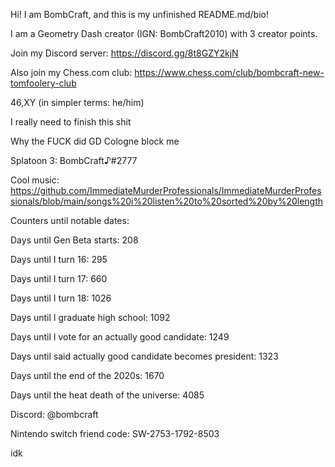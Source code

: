 Hi! I am BombCraft, and this is my unfinished README.md/bio!

I am a Geometry Dash creator (IGN: BombCraft2010) with 3 creator points.

Join my Discord server: https://discord.gg/8t8GZY2kjN

Also join my Chess.com club: https://www.chess.com/club/bombcraft-new-tomfoolery-club

46,XY (in simpler terms: he/him)

I really need to finish this shit

Why the FUCK did GD Cologne block me

Splatoon 3: BombCraft♪#2777

Cool music: https://github.com/ImmediateMurderProfessionals/ImmediateMurderProfessionals/blob/main/songs%20i%20listen%20to%20sorted%20by%20length

Counters until notable dates:

Days until Gen Beta starts: 208

Days until I turn 16: 295

Days until I turn 17: 660

Days until I turn 18: 1026

Days until I graduate high school: 1092

Days until I vote for an actually good candidate: 1249

Days until said actually good candidate becomes president: 1323

Days until the end of the 2020s: 1670

Days until the heat death of the universe: 4085

Discord: @bombcraft

Nintendo switch friend code: SW-2753-1792-8503

idk
